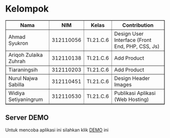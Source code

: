 # Kelompok
<body>
    <table border="1">
        <tr>
            <th>Nama</th>
            <th>NIM</th>
            <th>Kelas</th>
            <th>Contribution</th>
        </tr>
        <tr>
            <td>Ahmad Syukron</td>
            <td>312110056</td>
            <td>TI.21.C.6</td>
            <td>Design User Interface (Front End, PHP, CSS, Js)</td>
        </tr>
        <tr>
            <td>Ariqoh Zulaika Zuhrah</td>
            <td>312110138</td>
            <td>TI.21.C.6</td>
            <td>Add Product</td>
        </tr>
        <tr>
            <td>Tiaraningsih</td>
            <td>312110203</td>
            <td>TI.21.C.6</td>
            <td>Add Product</td>
        </tr>
        <tr>
            <td>Nurul Najwa Sabilla</td>
            <td>312110451</td>
            <td>TI.21.C.6</td>
            <td>Design Header Images</td>
        </tr>
        <tr>
            <td>Widiya Setiyaningrum</td>
            <td>312110530</td>
            <td>TI.21.C.6</td>
            <td>Publikasi Aplikasi (Web Hosting)</td>
        </tr>
        <tr>
        </tr>
    </table>
</body>
 



##  Server DEMO
Untuk mencoba aplikasi ini silahkan klik [DEMO](https://pockier-nose.000webhostapp.com/) ini<p>

